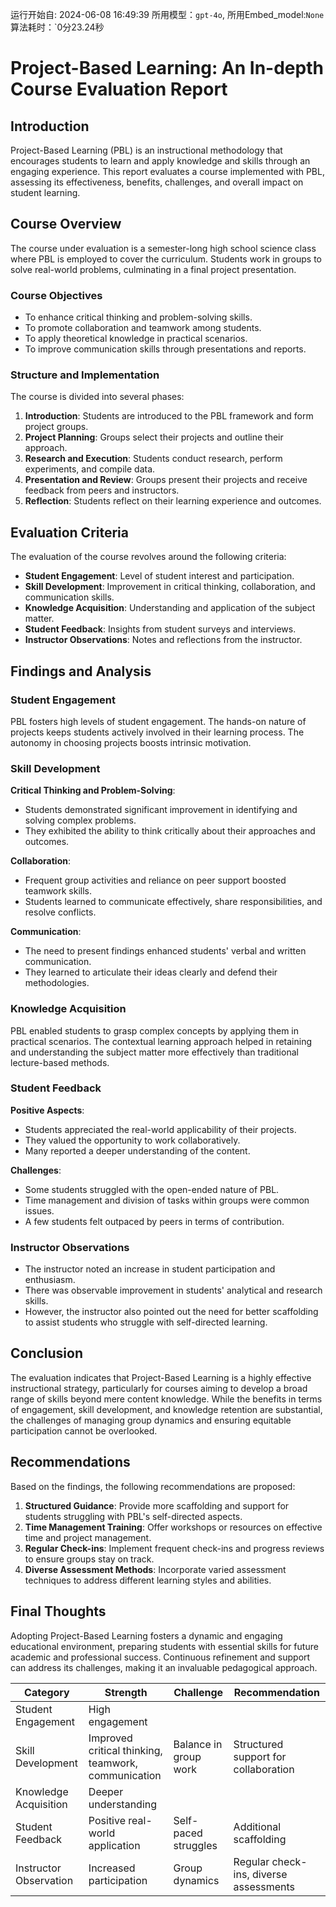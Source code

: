 运行开始自: 2024-06-08 16:49:39
所用模型：`gpt-4o`, 所用Embed_model:`None`
算法耗时：`0分23.24秒
# Project-Based Learning: An In-depth Course Evaluation Report

## Introduction
Project-Based Learning (PBL) is an instructional methodology that encourages students to learn and apply knowledge and skills through an engaging experience. This report evaluates a course implemented with PBL, assessing its effectiveness, benefits, challenges, and overall impact on student learning.

## Course Overview
The course under evaluation is a semester-long high school science class where PBL is employed to cover the curriculum. Students work in groups to solve real-world problems, culminating in a final project presentation.

### Course Objectives
- To enhance critical thinking and problem-solving skills.
- To promote collaboration and teamwork among students.
- To apply theoretical knowledge in practical scenarios.
- To improve communication skills through presentations and reports.

### Structure and Implementation
The course is divided into several phases:
1. **Introduction**: Students are introduced to the PBL framework and form project groups.
2. **Project Planning**: Groups select their projects and outline their approach.
3. **Research and Execution**: Students conduct research, perform experiments, and compile data.
4. **Presentation and Review**: Groups present their projects and receive feedback from peers and instructors.
5. **Reflection**: Students reflect on their learning experience and outcomes.

## Evaluation Criteria
The evaluation of the course revolves around the following criteria:
- **Student Engagement**: Level of student interest and participation.
- **Skill Development**: Improvement in critical thinking, collaboration, and communication skills.
- **Knowledge Acquisition**: Understanding and application of the subject matter.
- **Student Feedback**: Insights from student surveys and interviews.
- **Instructor Observations**: Notes and reflections from the instructor.

## Findings and Analysis

### Student Engagement
PBL fosters high levels of student engagement. The hands-on nature of projects keeps students actively involved in their learning process. The autonomy in choosing projects boosts intrinsic motivation.

### Skill Development
**Critical Thinking and Problem-Solving**:
- Students demonstrated significant improvement in identifying and solving complex problems.
- They exhibited the ability to think critically about their approaches and outcomes.

**Collaboration**:
- Frequent group activities and reliance on peer support boosted teamwork skills.
- Students learned to communicate effectively, share responsibilities, and resolve conflicts.

**Communication**:
- The need to present findings enhanced students' verbal and written communication.
- They learned to articulate their ideas clearly and defend their methodologies.

### Knowledge Acquisition
PBL enabled students to grasp complex concepts by applying them in practical scenarios. The contextual learning approach helped in retaining and understanding the subject matter more effectively than traditional lecture-based methods.

### Student Feedback
**Positive Aspects**:
- Students appreciated the real-world applicability of their projects.
- They valued the opportunity to work collaboratively.
- Many reported a deeper understanding of the content.

**Challenges**:
- Some students struggled with the open-ended nature of PBL.
- Time management and division of tasks within groups were common issues.
- A few students felt outpaced by peers in terms of contribution.

### Instructor Observations
- The instructor noted an increase in student participation and enthusiasm.
- There was observable improvement in students' analytical and research skills.
- However, the instructor also pointed out the need for better scaffolding to assist students who struggle with self-directed learning.

## Conclusion
The evaluation indicates that Project-Based Learning is a highly effective instructional strategy, particularly for courses aiming to develop a broad range of skills beyond mere content knowledge. While the benefits in terms of engagement, skill development, and knowledge retention are substantial, the challenges of managing group dynamics and ensuring equitable participation cannot be overlooked.

## Recommendations
Based on the findings, the following recommendations are proposed:
1. **Structured Guidance**: Provide more scaffolding and support for students struggling with PBL's self-directed aspects.
2. **Time Management Training**: Offer workshops or resources on effective time and project management.
3. **Regular Check-ins**: Implement frequent check-ins and progress reviews to ensure groups stay on track.
4. **Diverse Assessment Methods**: Incorporate varied assessment techniques to address different learning styles and abilities.

## Final Thoughts
Adopting Project-Based Learning fosters a dynamic and engaging educational environment, preparing students with essential skills for future academic and professional success. Continuous refinement and support can address its challenges, making it an invaluable pedagogical approach. 

| Category                | Strength                | Challenge                 | Recommendation                          |
|-------------------------|-------------------------|---------------------------|-----------------------------------------|
| Student Engagement      | High engagement         |                           |                                         |
| Skill Development       | Improved critical thinking, teamwork, communication | Balance in group work     | Structured support for collaboration     |
| Knowledge Acquisition   | Deeper understanding    |                           |                                         |
| Student Feedback        | Positive real-world application | Self-paced struggles   | Additional scaffolding                   |
| Instructor Observation  | Increased participation | Group dynamics            | Regular check-ins, diverse assessments   |

